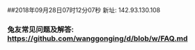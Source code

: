 ##2018年09月28日07时12分07秒 新址: 142.93.130.108
### 兔友常见问题及解答: https://github.com/wanggonging/d/blob/w/FAQ.md
